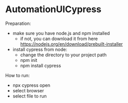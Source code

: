 # AutomationUICypress
Preparation:
- make sure you have node.js and npm installed
  - if not, you can download it from here https://nodejs.org/en/download/prebuilt-installer
- install cypress from node:
  -  change the directory to your project path
  -  npm init
  -  npm install cypress

How to run:
  - npx cypress open
  - select browser
  - select file to run
